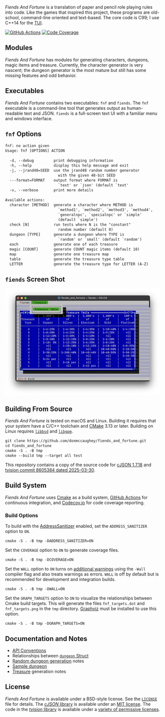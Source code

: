 _Fiends And Fortune_ is a translation of paper and pencil role playing rules
into code.  Like the games that inspired this project, these programs are 
old-school, command-line oriented and text-based.  The core code is C99; I 
use C++14 for the [TUI][1].

[1]: https://en.wikipedia.org/wiki/Text-based_user_interface


[![GitHub Actions][11]][12] [![Code Coverage][13]][14]

[11]: https://github.com/donmccaughey/fiends_and_fortune/actions/workflows/tests.yml/badge.svg?branch=main
[12]: https://github.com/donmccaughey/fiends_and_fortune/actions/workflows/tests.yml
[13]: https://codecov.io/gh/donmccaughey/fiends_and_fortune/branch/main/graph/badge.svg
[14]: https://codecov.io/gh/donmccaughey/fiends_and_fortune


## Modules

_Fiends And Fortune_ has modules for generating characters, dungeons, magic 
items and treasure.  Currently, the character generator is very nascent; the
dungeon generator is the most mature but still has some missing features and
odd behavior.


## Executables

_Fiends And Fortune_ contains two executables: `fnf` and `fiends`.  The `fnf`
executable is a command-line tool that generates output as human-readable text
and JSON.  `fiends` is a full-screen text UI with a familiar menu and windows
interface.


## `fnf` Options

    fnf: no action given
    Usage: fnf [OPTIONS] ACTION
    
      -d, --debug         print debugging information
      -h, --help          display this help message and exit
      -j, --jrand48=SEED  use the jrand48 random number generator
                            with the given 48-bit SEED
      ---format=FORMAT    output format where FORMAT is
                            `text' or `json' (default `text'
      -v, --verbose       print more details
    
    Available actions:
      character [METHOD]  generate a character where METHOD is
                            `method1', `method2', `method3', `method4',
                            `generalnpc', `specialnpc' or `simple'
                            (default `simple')
      check [N]           run tests where N is the "constant"
                            random number (default 0)
      dungeon [TYPE]      generate a dungeon where TYPE is
                            `random' or `small' (default `random')
      each                generate one of each treasure
      magic [COUNT]       generate COUNT magic items (default 10)
      map                 generate one treasure map
      table               generate the treasure type table
      LETTER              generate the treasure type for LETTER (A-Z)


## `fiends` Screen Shot

![`fiends` Screen Shot][21]

[21]: docs/images/fiends-screenshot-1.png


## Building From Source

_Fiends And Fortune_ is tested on macOS and Linux.  Building it requires that
your system have a C/C++ toolchain and [CMake][31] 3.13 or later.  Building on
Linux requires [`libbsd`][32] and [`libgpm`][33].

    git clone https://github.com/donmccaughey/fiends_and_fortune.git
    cd fiends_and_fortune
    cmake -S . -B tmp
    cmake --build tmp --target all test

This repository contains a copy of the source code for [cJSON 1.7.18][34] and 
[tvision commit 8605384 dated 2025-03-30][35].

[31]: https://cmake.org
[32]: https://libbsd.freedesktop.org/
[33]: https://www.nico.schottelius.org/software/gpm/
[34]: https://github.com/DaveGamble/cJSON
[35]: https://github.com/magiblot/tvision


## Build System

_Fiends And Fortune_ uses [Cmake][41] as a build system, [GitHub Actions][42] 
for continuous integration, and [Codecov.io][43] for code coverage reporting.

### Build Options

To build with the [AddressSanitizer][44] enabled, set the `ADDRESS_SANITIZER`
option to `ON`.

    cmake -S . -B tmp -DADDRESS_SANITIZER=ON

Set the `COVERAGE` option to `ON` to generate coverage files.

    cmake -S . -B tmp -DCOVERAGE=ON

Set the `WALL` option to `ON` turns on [additional warnings][46] using the 
`-Wall` compiler flag and also treats warnings as errors.  `WALL` is off by
default but is recommended for development and integration builds.

    cmake -S . -B tmp -DWALL=ON

Set the `GRAPH_TARGETS` option to `ON` to visualize the relationships between
Cmake build targets.  This will generate the files `fnf_targets.dot` and
`fnf_targets.png` in the `tmp` directory.  [Graphviz][47] must be installed to
use this option.

    cmake -S . -B tmp -DGRAPH_TARGETS=ON

[41]: https://cmake.org
[42]: https://github.com/donmccaughey/fiends_and_fortune/actions/workflows/tests.yml
[43]: https://codecov.io/gh/donmccaughey/fiends_and_fortune
[44]: https://clang.llvm.org/docs/LeakSanitizer.html
[45]: https://github.com/google/sanitizers/wiki/AddressSanitizerLeakSanitizer
[46]: https://gcc.gnu.org/onlinedocs/gcc/Warning-Options.html#Warning-Options
[47]: https://graphviz.org


## Documentation and Notes

- [API Conventions][51]
- Relationships between [`dungeon` Struct][52]
- [Random dungeon generation][53] notes
- [Sample dungeon][54]
- [Treasure][55] generation notes

[51]: docs/api_conventions.md
[52]: docs/dungeon_structs.md
[53]: docs/random_dungeon_generation.md
[54]: docs/sample_dungeon.md
[55]: docs/treasure.md


## License

_Fiends And Fortune_ is available under a BSD-style license.  See the
[`LICENSE`][91] file for details.  The [_cJSON_ library][92] is available under 
an [MIT license][93].  The code in the [_tvision_ library][94] is available
under a [variety of permissive licenses][95].

[91]: LICENSE
[92]: libs/cJSON
[93]: cJSON/LICENSE
[94]: tvision
[95]: tvision/COPYRIGHT
